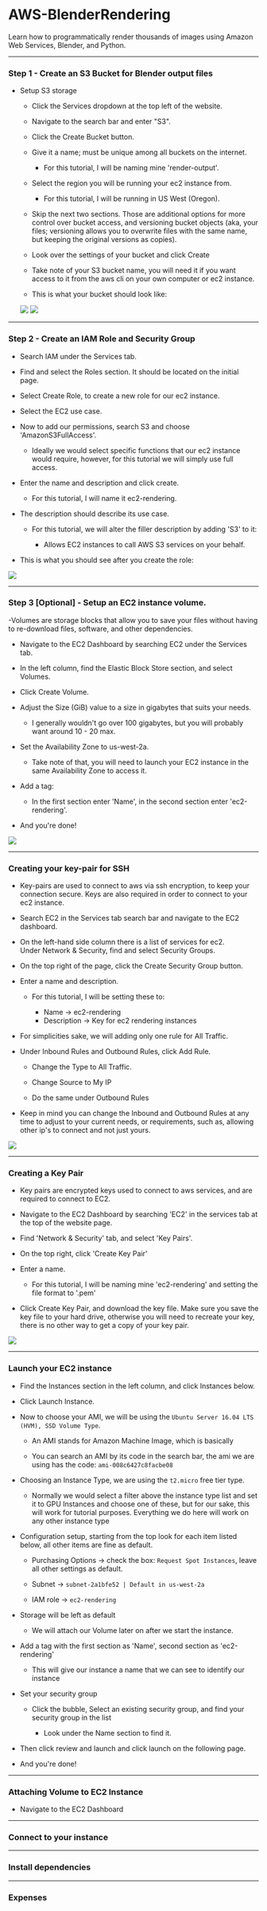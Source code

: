 # AWS-BlenderRendering

Learn how to programmatically render thousands of images using 
Amazon Web Services, Blender, and Python.

---

### Step 1 - Create an S3 Bucket for Blender output files

- Setup S3 storage
    
    - Click the Services dropdown at the top left of the website.
    
    - Navigate to the search bar and enter "S3".
    
    - Click the Create Bucket button.
    
    - Give it a name; must be unique among all buckets on the internet.
        
        - For this tutorial, I will be naming mine 'render-output'.
    
    - Select the region you will be running your ec2 instance from.
        
        - For this tutorial, I will be running in US West (Oregon).
    
    - Skip the next two sections. 
        Those are additional options for more control over bucket access, and
        versioning bucket objects (aka, your files; versioning allows you to overwrite files 
        with the same name, but keeping the original versions as copies).
    
    - Look over the settings of your bucket and click Create
    
    - Take note of your S3 bucket name, you will need it if you want access to it from the aws cli on 
    your own computer or ec2 instance.
    
    - This is what your bucket should look like:
    
    ![](./source-md/S3-7-bucketList.png)
    ![](./source-md/S3-8-insideBucket.png)
    
---

### Step 2 - Create an IAM Role and Security Group

  - Search IAM under the Services tab.
  
  - Find and select the Roles section. It should be located on the initial page.
  
  - Select Create Role, to create a new role for our ec2 instance.
  
  - Select the EC2 use case.
  
  - Now to add our permissions, search S3 and choose 'AmazonS3FullAccess'.
    
    - Ideally we would select specific functions that our ec2 instance would require, however, 
    for this tutorial we will simply use full access.
  
  - Enter the name and description and click create.
    
    - For this tutorial, I will name it ec2-rendering.
  
  - The description should describe its use case.
    
    - For this tutorial, we will alter the filler description by adding 'S3' to it:
    
      - Allows EC2 instances to call AWS S3 services on your behalf.
  
  - This is what you should see after you create the role:
  
  ![](./source-md/IAM-6-RoleCreated.png)

---

### Step 3 [Optional] - Setup an EC2 instance volume.

-Volumes are storage blocks that allow you to save your files without having to re-download files, 
software, and other dependencies.

- Navigate to the EC2 Dashboard by searching EC2 under the Services tab.

- In the left column, find the Elastic Block Store section, and select Volumes.

- Click Create Volume.

- Adjust the Size (GiB) value to a size in gigabytes that suits your needs.

  - I generally wouldn't go over 100 gigabytes, but you will probably want around 10 - 20 max.
  
- Set the Availability Zone to us-west-2a.

  - Take note of that, you will need to launch your EC2 instance in the same Availability Zone to access it. 

- Add a tag:

  - In the first section enter 'Name', in the second section enter 'ec2-rendering'.
  
- And you're done!

![](./source-md/V-1-CreateVolumeResult.png)

---

### Creating your key-pair for SSH

- Key-pairs are used to connect to aws via ssh encryption, to keep your connection secure. Keys are also required in order to connect to your ec2 instance.

- Search EC2 in the Services tab search bar and navigate to the EC2 dashboard.

- On the left-hand side column there is a list of services for ec2. \
Under Network & Security, find and select Security Groups.

- On the top right of the page, click the Create Security Group button.

- Enter a name and description.
  
  - For this tutorial, I will be setting these to:
  
    - Name -> ec2-rendering
    - Description -> Key for ec2 rendering instances

- For simplicities sake, we will adding only one rule for All Traffic.

- Under Inbound Rules and Outbound Rules, click Add Rule.

  - Change the Type to All Traffic.

  - Change Source to My IP

  - Do the same under Outbound Rules
  
- Keep in mind you can change the Inbound and Outbound Rules at any time to adjust to your current needs, or 
requirements, such as, allowing other ip's to connect and not just yours.

![](./source-md/SG-1-Created.png)

---

### Creating a Key Pair

- Key pairs are encrypted keys used to connect to aws services, and are required to connect to EC2.

- Navigate to the EC2 Dashboard by searching 'EC2' in the services tab at the top of the website page.

- Find 'Network & Security' tab, and select 'Key Pairs'.

- On the top right, click 'Create Key Pair'

- Enter a name.
  
  - For this tutorial, I will be naming mine 'ec2-rendering'
  and setting the file format to '.pem'

- Click Create Key Pair, and download the key file. Make sure you save the key file to your hard drive, otherwise 
you will need to recreate your key, there is no other way to get a copy of your key pair.

![](./source-md/KP-1-KeypairCreated.png)

---

### Launch your EC2 instance

- Find the Instances section in the left column, and click Instances below.

- Click Launch Instance.

- Now to choose your AMI, we will be using the `Ubuntu Server 16.04 LTS (HVM), SSD Volume Type`.

  - An AMI stands for Amazon Machine Image, which is basically
  
  - You can search an AMI by its code in the search bar, 
  the ami we are using has the code: `ami-008c6427c8facbe08`

- Choosing an Instance Type, we are using the `t2.micro` free tier type.
    
  - Normally we would select a filter above the instance type list and set it to GPU Instances and choose one of 
  these, but for our sake, this will work for tutorial purposes. Everything we do here will work on any other 
  instance type

- Configuration setup, starting from the top look for each item listed below, all other items are fine as default.

    - Purchasing Options -> check the box: `Request Spot Instances`, leave all other settings as default.
    
    - Subnet             -> `subnet-2a1bfe52 | Default in us-west-2a`
    
    - IAM role           -> `ec2-rendering`

- Storage will be left as default
  
  - We will attach our Volume later on after we start the instance.

- Add a tag with the first section as 'Name', second section as 'ec2-rendering'
  
  - This will give our instance a name that we can see to identify our instance
    
- Set your security group

  - Click the bubble, Select an existing security group, and find your security group in the list
    
    - Look under the Name section to find it.

- Then click review and launch and click launch on the following page.

- And you're done!

---

### Attaching Volume to EC2 Instance

- Navigate to the EC2 Dashboard

---

### Connect to your instance

---

### Install dependencies

---

### Expenses

